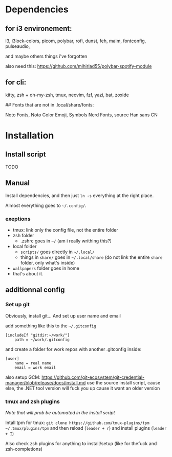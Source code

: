 
# Dependencies

## for i3 environement:

i3, i3lock-colors, picom, polybar, rofi, dunst, feh, maim, fontconfig, pulseaudio,

and maybe others things i've forgotten

also need this:
https://github.com/mihirlad55/polybar-spotify-module

## for cli:

kitty, zsh + oh-my-zsh, tmux, neovim, fzf, yazi, bat, zoxide

## Fonts that are not in .local/share/fonts:

Noto Fonts, Noto Color Emoji, Symbols Nerd Fonts, source Han sans CN


# Installation

## Install script
TODO

## Manual
Install dependencies, and then just `ln -s` everything at the right place.

Almost everything goes to `~/.config/`.
### exeptions
- tmux: link only the config file, not the entire folder
- zsh folder
	- .zshrc goes in `~/` (am i really writhing this?)
- local folder
	- `scripts/` goes directly in `~/.local/`
	- things in `share/` goes in `~/.local/share` (do not link the entire `share` folder, only what's inside)
- `wallpapers` folder goes in home
- that's about it.


## additionnal config

### Set up git
Obviously, install git...
And set up user name and email

add something like this to the `~/.gitconfig`
```
[includeIf "gitdir:~/work/"]
    path = ~/work/.gitconfig
```
and create a folder for work repos with another .gitconfig inside:
```
[user]
	name = real name
    email = work email
```

also setup GCM:
https://github.com/git-ecosystem/git-credential-manager/blob/release/docs/install.md
use the source install script, cause else, the .NET tool version will fuck you up cause it want an older version

### tmux and zsh plugins
*Note that will prob be automated in the install script*

Intall tpm for tmux:
`git clone https://github.com/tmux-plugins/tpm ~/.tmux/plugins/tpm`
and then reload (`leader + r`) and install plugins (`leader + I`)

Also check zsh plugins for anything to install/setup (like for thefuck and zsh-completions)
